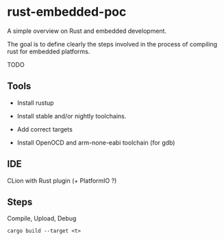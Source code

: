 # rust-embedded-poc
A simple overview on Rust and embedded development.

The goal is to define clearly the steps involved in the process of compiling rust for embedded platforms.

TODO

## Tools
 - Install rustup
 - Install stable and/or nightly toolchains.
 - Add correct targets
 
 - Install OpenOCD and arm-none-eabi toolchain (for gdb)

## IDE
CLion with Rust plugin (+ PlatformIO ?)

## Steps
Compile, Upload, Debug

`cargo build --target <t>`

